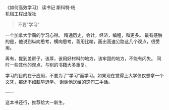 《如何高效学习》 读书记
斯科特·杨  
机械工程出版社

> 不要“学习”

一个加拿大学霸的学习心得。
精通历史，会计，经济，编程，和更多。
最有感触的是，他说到纵向思考，横向思考，善用比喻，画出高速公路这几个观点，很受用。

再有，提到盖房子，该厚，该用好材料的地方，该牢固的地方，不能有闪失。
同时一些其他的观点，与别的书籍大多重复。

学习的目的在于应用，不要为了“学习”而学习。如果现在觉得上大学仅仅想拿一个文凭，那还不如趁早退学。
谢谢他送给的这句二手话。

—--

这本书还行，推荐给大一新生。
